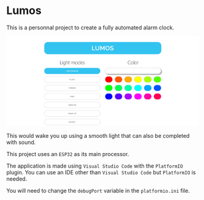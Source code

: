 # Lumos

This is a personnal project to create a fully automated alarm clock.

![Web interface preview](images/Web_interface.png)

This would wake you up using a smooth light that can also be completed with sound.

This project uses an `ESP32` as its main processor.

The application is made using `Visual Studio Code` with the `PlatformIO` plugin. You can use an IDE other than `Visual Studio Code` but `PlatformIO` is needed.

You will need to change the `debugPort` variable in the `platformio.ini` file.
